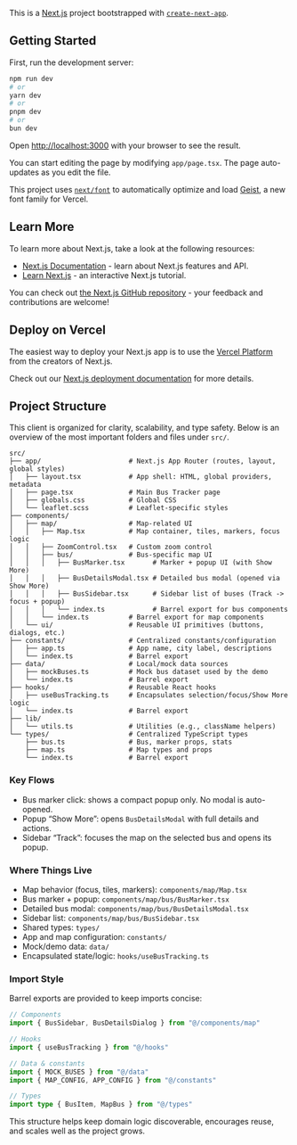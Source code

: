 This is a [Next.js](https://nextjs.org) project bootstrapped with [`create-next-app`](https://nextjs.org/docs/app/api-reference/cli/create-next-app).

## Getting Started

First, run the development server:

```bash
npm run dev
# or
yarn dev
# or
pnpm dev
# or
bun dev
```

Open [http://localhost:3000](http://localhost:3000) with your browser to see the result.

You can start editing the page by modifying `app/page.tsx`. The page auto-updates as you edit the file.

This project uses [`next/font`](https://nextjs.org/docs/app/building-your-application/optimizing/fonts) to automatically optimize and load [Geist](https://vercel.com/font), a new font family for Vercel.

## Learn More

To learn more about Next.js, take a look at the following resources:

- [Next.js Documentation](https://nextjs.org/docs) - learn about Next.js features and API.
- [Learn Next.js](https://nextjs.org/learn) - an interactive Next.js tutorial.

You can check out [the Next.js GitHub repository](https://github.com/vercel/next.js) - your feedback and contributions are welcome!

## Deploy on Vercel

The easiest way to deploy your Next.js app is to use the [Vercel Platform](https://vercel.com/new?utm_medium=default-template&filter=next.js&utm_source=create-next-app&utm_campaign=create-next-app-readme) from the creators of Next.js.

Check out our [Next.js deployment documentation](https://nextjs.org/docs/app/building-your-application/deploying) for more details.

## Project Structure

This client is organized for clarity, scalability, and type safety. Below is an overview of the most important folders and files under `src/`.

```text
src/
├── app/                      # Next.js App Router (routes, layout, global styles)
│   ├── layout.tsx            # App shell: HTML, global providers, metadata
│   ├── page.tsx              # Main Bus Tracker page
│   ├── globals.css           # Global CSS
│   └── leaflet.scss          # Leaflet-specific styles
├── components/
│   ├── map/                  # Map-related UI
│   │   ├── Map.tsx           # Map container, tiles, markers, focus logic
│   │   ├── ZoomControl.tsx   # Custom zoom control
│   │   ├── bus/              # Bus-specific map UI
│   │   │   ├── BusMarker.tsx       # Marker + popup UI (with Show More)
│   │   │   ├── BusDetailsModal.tsx # Detailed bus modal (opened via Show More)
│   │   │   ├── BusSidebar.tsx      # Sidebar list of buses (Track -> focus + popup)
│   │   │   └── index.ts            # Barrel export for bus components
│   │   └── index.ts          # Barrel export for map components
│   └── ui/                   # Reusable UI primitives (buttons, dialogs, etc.)
├── constants/                # Centralized constants/configuration
│   ├── app.ts                # App name, city label, descriptions
│   └── index.ts              # Barrel export
├── data/                     # Local/mock data sources
│   ├── mockBuses.ts          # Mock bus dataset used by the demo
│   └── index.ts              # Barrel export
├── hooks/                    # Reusable React hooks
│   ├── useBusTracking.ts     # Encapsulates selection/focus/Show More logic
│   └── index.ts              # Barrel export
├── lib/
│   └── utils.ts              # Utilities (e.g., className helpers)
└── types/                    # Centralized TypeScript types
    ├── bus.ts                # Bus, marker props, stats
    ├── map.ts                # Map types and props
    └── index.ts              # Barrel export
```

### Key Flows

- Bus marker click: shows a compact popup only. No modal is auto-opened.
- Popup “Show More”: opens `BusDetailsModal` with full details and actions.
- Sidebar “Track”: focuses the map on the selected bus and opens its popup.

### Where Things Live

- Map behavior (focus, tiles, markers): `components/map/Map.tsx`
- Bus marker + popup: `components/map/bus/BusMarker.tsx`
- Detailed bus modal: `components/map/bus/BusDetailsModal.tsx`
- Sidebar list: `components/map/bus/BusSidebar.tsx`
- Shared types: `types/`
- App and map configuration: `constants/`
- Mock/demo data: `data/`
- Encapsulated state/logic: `hooks/useBusTracking.ts`

### Import Style

Barrel exports are provided to keep imports concise:

```ts
// Components
import { BusSidebar, BusDetailsDialog } from "@/components/map"

// Hooks
import { useBusTracking } from "@/hooks"

// Data & constants
import { MOCK_BUSES } from "@/data"
import { MAP_CONFIG, APP_CONFIG } from "@/constants"

// Types
import type { BusItem, MapBus } from "@/types"
```

This structure helps keep domain logic discoverable, encourages reuse, and scales well as the project grows.
